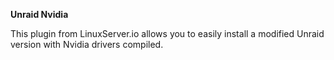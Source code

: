 **Unraid Nvidia**

This plugin from LinuxServer.io allows you to easily install a modified Unraid version with Nvidia drivers compiled.
